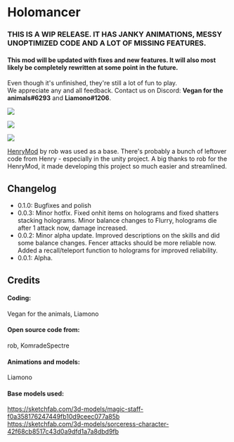 # Holomancer
### **THIS IS A WIP RELEASE. IT HAS JANKY ANIMATIONS, MESSY UNOPTIMIZED CODE AND A LOT OF MISSING FEATURES.**
#### This mod will be updated with fixes and new features. It will also most likely be completely rewritten at some point in the future.
Even though it's unfinished, they're still a lot of fun to play.  
We appreciate any and all feedback. Contact us on Discord: **Vegan for the animals#6293** and **Liamono#1206**.

[![](https://cdn.discordapp.com/attachments/835219836585377812/839981261984366602/Screenshot_159.png)]()

[![](https://cdn.discordapp.com/attachments/835219836585377812/839981267915505724/Screenshot_160.png)]()

[![](https://cdn.discordapp.com/attachments/835219836585377812/839981271614619668/Screenshot_161.png)]()

[HenryMod](https://github.com/ArcPh1r3/HenryTutorial) by rob was used as a base. There's probably a bunch of leftover code from Henry - especially in the unity project. A big thanks to rob for the HenryMod, it made developing this project so much easier and streamlined.

## Changelog
- 0.1.0: Bugfixes and polish
- 0.0.3: Minor hotfix. Fixed onhit items on holograms and fixed shatters stacking holograms. Minor balance changes to Flurry, holograms die after 1 attack now, damage increased.
- 0.0.2: Minor alpha update. Improved descriptions on the skills and did some balance changes. Fencer attacks should be more reliable now. Added a recall/teleport function to holograms for improved reliability. 
- 0.0.1: Alpha.

## Credits  
#### Coding:
Vegan for the animals, Liamono
#### Open source code from:
rob, KomradeSpectre
#### Animations and models:
Liamono
#### Base models used:
https://sketchfab.com/3d-models/magic-staff-f0a358176247449fb10d9ceec077a85b  
https://sketchfab.com/3d-models/sorceress-character-42f68cb8517c43d0a9dfd1a7a8dbd9fb
